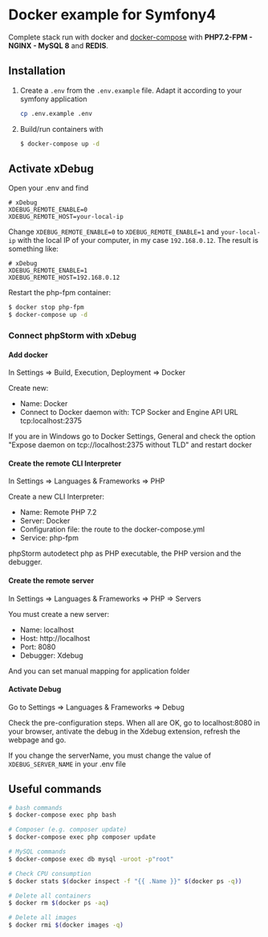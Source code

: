 # Docker example for Symfony4

Complete stack run with docker and [docker-compose](https://docs.docker.com/compose/) with **PHP7.2-FPM - NGINX - MySQL 8** and **REDIS**.

## Installation

1. Create a `.env` from the `.env.example` file. Adapt it according to your symfony application

    ```bash
    cp .env.example .env
    ```


2. Build/run containers with

    ```bash
    $ docker-compose up -d
    ```

## Activate xDebug

Open your .env and find

```
# xDebug
XDEBUG_REMOTE_ENABLE=0
XDEBUG_REMOTE_HOST=your-local-ip
```

Change ```XDEBUG_REMOTE_ENABLE=0``` to ```XDEBUG_REMOTE_ENABLE=1``` and ```your-local-ip```
with the local IP of your computer, in my case ```192.168.0.12```. The result is something like:

```
# xDebug
XDEBUG_REMOTE_ENABLE=1
XDEBUG_REMOTE_HOST=192.168.0.12
```

Restart the php-fpm container:

```bash
$ docker stop php-fpm
$ docker-compose up -d
```

### Connect phpStorm with xDebug

#### Add docker

In Settings => Build, Execution, Deployment => Docker

Create new:

- Name: Docker
- Connect to Docker daemon with: TCP Socker and Engine API URL tcp:localhost:2375

If you are in Windows go to Docker Settings, General and check the option 
"Expose daemon on tcp://localhost:2375 without TLD" and restart docker

#### Create the remote CLI Interpreter

In Settings => Languages & Frameworks => PHP 

Create a new CLI Interpreter:

- Name: Remote PHP 7.2
- Server: Docker
- Configuration file: the route to the docker-compose.yml
- Service: php-fpm

phpStorm autodetect php as PHP executable, the PHP version and the debugger.

#### Create the remote server

In Settings => Languages & Frameworks => PHP => Servers

You must create a new server:

- Name: localhost
- Host: http://localhost
- Port: 8080
- Debugger: Xdebug

And you can set manual mapping for application folder

#### Activate Debug

Go to Settings => Languages & Frameworks => Debug

Check the pre-configuration steps. When all are OK, go to localhost:8080 in your browser, 
antivate the debug in the Xdebug extension, refresh the webpage and go.

If you change the serverName, you must change the value of ```XDEBUG_SERVER_NAME``` in your .env file

## Useful commands

```bash
# bash commands
$ docker-compose exec php bash

# Composer (e.g. composer update)
$ docker-compose exec php composer update

# MySQL commands
$ docker-compose exec db mysql -uroot -p"root"

# Check CPU consumption
$ docker stats $(docker inspect -f "{{ .Name }}" $(docker ps -q))

# Delete all containers
$ docker rm $(docker ps -aq)

# Delete all images
$ docker rmi $(docker images -q)
```    